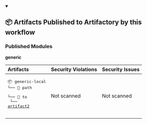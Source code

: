 


<details open>

<summary> <h2> 📦 Artifacts Published to Artifactory by this workflow </h2></summary><p></p>



<h3>Published Modules</h3>



**generic**



| Artifacts | Security Violations | Security Issues |
| :------------ | :--------------------- | :------------------ |
| <pre>📦 generic-local<br>└── 📁 path<br>    └── 📁 to<br>        └── <a href='https://myplatform.com/ui/repos/tree/General/generic-local/path/to/artifact2?clearFilter=true' target="_blank">artifact2</a><br><br></pre> | Not scanned | Not scanned |


</details>


